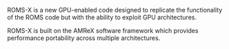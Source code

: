ROMS-X is a new GPU-enabled code designed to replicate the functionality of the ROMS code but with the ability to exploit GPU architectures.  

ROMS-X is built on the AMReX software framework which provides performance portability across multiple architectures.
